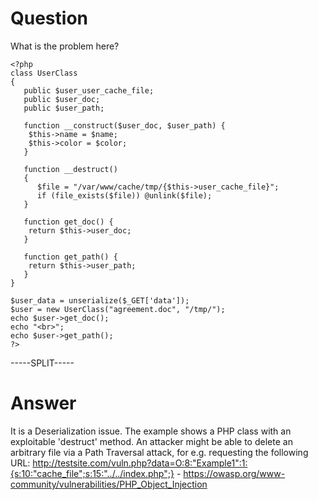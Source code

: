# Question
 
What is the problem here?
 
```
<?php
class UserClass
{
   public $user_user_cache_file;
   public $user_doc;
   public $user_path;

   function __construct($user_doc, $user_path) {
    $this->name = $name;
    $this->color = $color;
   }
   
   function __destruct()
   {
      $file = "/var/www/cache/tmp/{$this->user_cache_file}";
      if (file_exists($file)) @unlink($file);
   }

   function get_doc() {
    return $this->user_doc;
   }
   
   function get_path() {
    return $this->user_path;
   }
}

$user_data = unserialize($_GET['data']);
$user = new UserClass("agreement.doc", "/tmp/");
echo $user->get_doc();
echo "<br>";
echo $user->get_path();
?>
```
 
-----SPLIT-----
 
# Answer

It is a Deserialization issue. The example shows a PHP class with an exploitable 'destruct' method. An attacker might be able to delete an arbitrary file via a Path Traversal attack, for e.g. requesting the following URL: http://testsite.com/vuln.php?data=O:8:"Example1":1:{s:10:"cache_file";s:15:"../../index.php";} - https://owasp.org/www-community/vulnerabilities/PHP_Object_Injection
